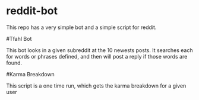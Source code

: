 # reddit-bot

This repo has a very simple bot and a simple script for reddit.

#Tfahl Bot

This bot looks in a given subreddit at the 10 newests posts. It searches each for words or phrases defined, and then will post a reply if those words are found. 

#Karma Breakdown

This script is a one time run, which gets the karma breakdown for a given user
